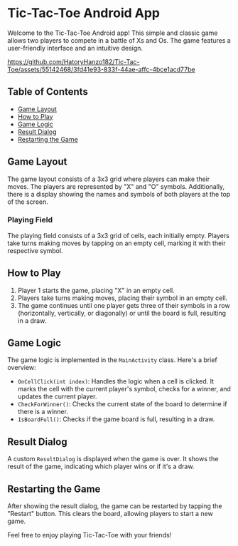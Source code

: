 # Tic-Tac-Toe Android App

Welcome to the Tic-Tac-Toe Android app! This simple and classic game allows two players to compete in a battle of Xs and Os. The game features a user-friendly interface and an intuitive design.


https://github.com/HatoryHanzo182/Tic-Tac-Toe/assets/55142468/3fd41e93-833f-44ae-affc-4bce1acd77be


## Table of Contents
- [Game Layout](#game-layout)
- [How to Play](#how-to-play)
- [Game Logic](#game-logic)
- [Result Dialog](#result-dialog)
- [Restarting the Game](#restarting-the-game)

## Game Layout
The game layout consists of a 3x3 grid where players can make their moves. The players are represented by "X" and "O" symbols. Additionally, there is a display showing the names and symbols of both players at the top of the screen.

### Playing Field
The playing field consists of a 3x3 grid of cells, each initially empty. Players take turns making moves by tapping on an empty cell, marking it with their respective symbol.

## How to Play
1. Player 1 starts the game, placing "X" in an empty cell.
2. Players take turns making moves, placing their symbol in an empty cell.
3. The game continues until one player gets three of their symbols in a row (horizontally, vertically, or diagonally) or until the board is full, resulting in a draw.

## Game Logic
The game logic is implemented in the `MainActivity` class. Here's a brief overview:

- `OnCellClick(int index)`: Handles the logic when a cell is clicked. It marks the cell with the current player's symbol, checks for a winner, and updates the current player.
- `CheckForWinner()`: Checks the current state of the board to determine if there is a winner.
- `IsBoardFull()`: Checks if the game board is full, resulting in a draw.

## Result Dialog
A custom `ResultDialog` is displayed when the game is over. It shows the result of the game, indicating which player wins or if it's a draw.

## Restarting the Game
After showing the result dialog, the game can be restarted by tapping the "Restart" button. This clears the board, allowing players to start a new game.

Feel free to enjoy playing Tic-Tac-Toe with your friends!
